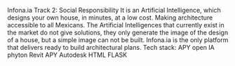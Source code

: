 Infona.ia
Track 2: Social Responsibility
It is an Artificial Intelligence, which designs your own house, in minutes, at a low cost. Making architecture accessible to all Mexicans.
The Artificial Intelligences that currently exist in the market do not give solutions, they only generate the image of the design of a house, but a simple image can not be built.
Infona.ia is the only platform that delivers ready to build architectural plans.
Tech stack:
APY open IA
phyton 
Revit APY
Autodesk
HTML 
FLASK
